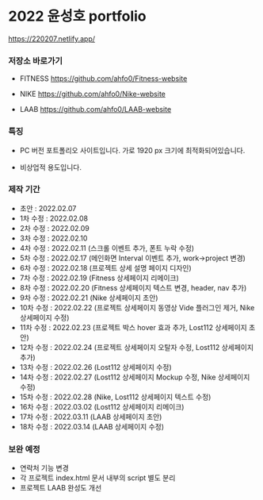 # 2022 윤성호 portfolio

https://220207.netlify.app/

### 저장소 바로가기

- FITNESS
  https://github.com/ahfo0/Fitness-website
  
- NIKE
  https://github.com/ahfo0/Nike-website
  
- LAAB
  https://github.com/ahfo0/LAAB-website


### 특징

- PC 버전 포트폴리오 사이트입니다.
  가로 1920 px 크기에 최적화되어있습니다.

- 비상업적 용도입니다.

### 제작 기간

- 초안 : 2022.02.07
- 1차 수정 : 2022.02.08
- 2차 수정 : 2022.02.09
- 3차 수정 : 2022.02.10
- 4차 수정 : 2022.02.11 (스크롤 이벤트 추가, 폰트 누락 수정)
- 5차 수정 : 2022.02.17 (메인화면 Interval 이벤트 추가, work->project 변경)
- 6차 수정 : 2022.02.18 (프로젝트 상세 설명 페이지 디자인)
- 7차 수정 : 2022.02.19 (Fitness 상세페이지 리메이크)
- 8차 수정 : 2022.02.20 (Fitness 상세페이지 텍스트 변경, header, nav 추가)
- 9차 수정 : 2022.02.21 (Nike 상세페이지 초안)
- 10차 수정 : 2022.02.22 (프로젝트 상세페이지 동영상 Vide 플러그인 제거, Nike 상세페이지 수정)
- 11차 수정 : 2022.02.23 (프로젝트 박스 hover 효과 추가, Lost112 상세페이지 초안)
- 12차 수정 : 2022.02.24 (프로젝트 상세페이지 오탈자 수정, Lost112 상세페이지 추가)
- 13차 수정 : 2022.02.26 (Lost112 상세페이지 수정)
- 14차 수정 : 2022.02.27 (Lost112 상세페이지 Mockup 수정, Nike 상세페이지 수정)
- 15차 수정 : 2022.02.28 (Nike, Lost112 상세페이지 텍스트 수정)
- 16차 수정 : 2022.03.02 (Lost112 상세페이지 리메이크)
- 17차 수정 : 2022.03.11 (LAAB 상세페이지 초안)
- 18차 수정 : 2022.03.14 (LAAB 상세페이지 수정)

### 보완 예정

- 연락처 기능 변경
- 각 프로젝트 index.html 문서 내부의 script 별도 분리
- 프로젝트 LAAB 완성도 개선

